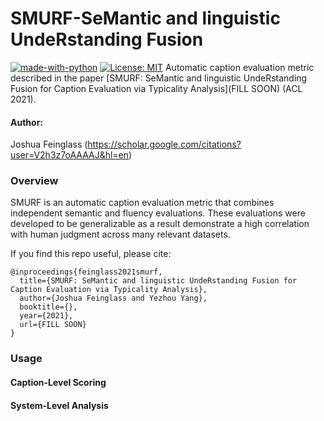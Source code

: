 # SMURF-SeMantic and linguistic UndeRstanding Fusion
[![made-with-python](https://img.shields.io/badge/Made%20with-Python-red.svg)](#python) [![License: MIT](https://img.shields.io/badge/License-MIT-yellow.svg)](https://opensource.org/licenses/MIT)
Automatic caption evaluation metric described in the paper [SMURF: SeMantic and linguistic UndeRstanding Fusion for Caption Evaluation via Typicality Analysis](FILL SOON) (ACL 2021).

#### Author:
Joshua Feinglass (https://scholar.google.com/citations?user=V2h3z7oAAAAJ&hl=en)

### Overview
SMURF is an automatic caption evaluation metric that combines independent semantic and fluency evaluations. These evaluations were developed to be generalizable as a result demonstrate a high correlation with human judgment across many relevant datasets.

If you find this repo useful, please cite:
```
@inproceedings{feinglass2021smurf,
  title={SMURF: SeMantic and linguistic UndeRstanding Fusion for Caption Evaluation via Typicality Analysis},
  author={Joshua Feinglass and Yezhou Yang},
  booktitle={},
  year={2021},
  url={FILL SOON}
}
```

### Usage


#### Caption-Level Scoring



#### System-Level Analysis

